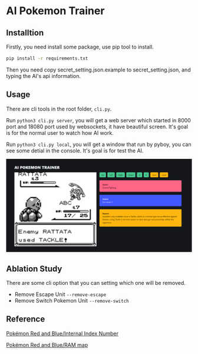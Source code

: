 # AI Pokemon Trainer

## Installtion

Firstly, you need install some package, use pip tool to install.

```bash
pip install -r requirements.txt
```

Then you need copy secret_setting.json.example to secret_setting.json, and typing the AI's api information.

## Usage

There are cli tools in the root folder, `cli.py`.

Run `python3 cli.py server`, you will get a web server which started in 8000 port and 18080 port used by websockets, it have beautiful screen. It's goal is for the normal user to watch how AI work.

Run `python3 cli.py local`, you will get a window that run by pyboy, you can see some detial in the console. It's goal is for test the AI.

![](./docs/img.png)

## Ablation Study

There are some cli option that you can setting which one will be removed.

- Remove Escape Unit `--remove-escape`
- Remove Switch Pokemon Unit `--remove-switch`

## Reference

[Pokémon Red and Blue/Internal Index Number](https://tcrf.net/Pok%C3%A9mon_Red_and_Blue/Internal_Index_Number)

[Pokémon Red and Blue/RAM map](https://datacrystal.tcrf.net/wiki/Pok%C3%A9mon_Red_and_Blue/RAM_map)